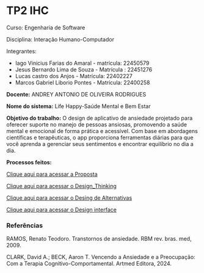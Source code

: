 # TP2 IHC
Curso: Engenharia de Software


Disciplina: Interação Humano-Computador

Integrantes:
* Iago Vinicius Farias do Amaral - matrícula: 22450579
* Jesus Bernardo Lima de Souza - Matrícula : 22451276
* Lucas castro dos Anjos - Matrícula: 22402227
* Marcos Gabriel Liborio Pontes - Matrícula: 22400258

**Docente:** ANDREY ANTONIO DE OLIVEIRA RODRIGUES

**Nome do sistema:** Life Happy-Saúde Mental e Bem Estar

**Objetivo do trabalho:** O design de aplicativo de ansiedade projetado para oferecer suporte no manejo de pessoas ansiosas, promovendo a saúde mental e emocional de forma prática e acessível. Com base em abordagens científicas e terapêuticas, o app proporciona ferramentas diárias para que você aprenda a gerenciar seus sentimentos e encontrar equilíbrio no dia a dia.

**Processos feitos:**

[Clique aqui para acessar a Proposta](https://github.com/Ghostdoce/IHC2/tree/main/docs/1.%20Proposta)


[Clique aqui para acessar o Design_Thinking](https://github.com/Ghostdoce/IHC2/tree/main/docs/2.%20Design_Thinking)

[Clique aqui para acessar o Desing de Alternativas](https://github.com/Ghostdoce/IHC2/tree/main/docs/3.%20Design_Alternativas)

[Clique aqui para acessar o Design interface](https://github.com/Ghostdoce/IHC2/tree/e3d553249871aa23b9212a588516f5e885241833/docs/4.%20Design_Interface)

###  Referências


RAMOS, Renato Teodoro. Transtornos de ansiedade. RBM rev. bras. med, 2009.

CLARK, David A.; BECK, Aaron T. Vencendo a Ansiedade e a Preocupação: Com a Terapia Cognitivo-Comportamental. Artmed Editora, 2024.

